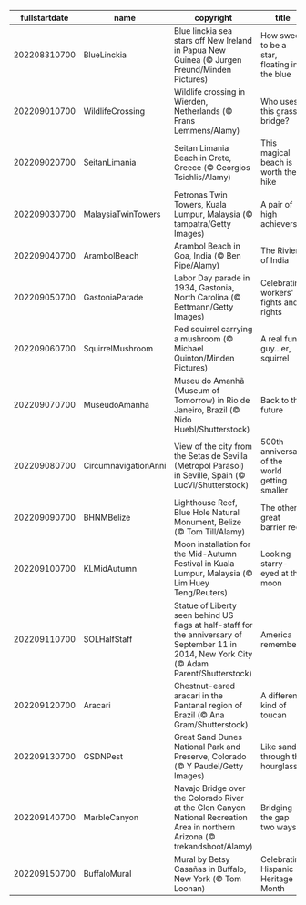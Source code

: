 |fullstartdate|name|copyright|title|image|
|--|--|--|--|--|
202208310700|BlueLinckia|Blue linckia sea stars off New Ireland in Papua New Guinea (© Jurgen Freund/Minden Pictures)|How sweet to be a star, floating in the blue|![](/en-US/2022/09/202208310700BlueLinckia.jpg)|
202209010700|WildlifeCrossing|Wildlife crossing in Wierden, Netherlands (© Frans Lemmens/Alamy)|Who uses this grassy bridge?|![](/en-US/2022/09/202209010700WildlifeCrossing.jpg)|
202209020700|SeitanLimania|Seitan Limania Beach in Crete, Greece (© Georgios Tsichlis/Alamy)|This magical beach is worth the hike|![](/en-US/2022/09/202209020700SeitanLimania.jpg)|
202209030700|MalaysiaTwinTowers|Petronas Twin Towers, Kuala Lumpur, Malaysia (© tampatra/Getty Images)|A pair of high achievers|![](/en-US/2022/09/202209030700MalaysiaTwinTowers.jpg)|
202209040700|ArambolBeach|Arambol Beach in Goa, India (© Ben Pipe/Alamy)|The Riviera of India|![](/en-US/2022/09/202209040700ArambolBeach.jpg)|
202209050700|GastoniaParade|Labor Day parade in 1934, Gastonia, North Carolina (© Bettmann/Getty Images)|Celebrating workers' fights and rights|![](/en-US/2022/09/202209050700GastoniaParade.jpg)|
202209060700|SquirrelMushroom|Red squirrel carrying a mushroom (© Michael Quinton/Minden Pictures)|A real fun guy…er, squirrel|![](/en-US/2022/09/202209060700SquirrelMushroom.jpg)|
202209070700|MuseudoAmanha|Museu do Amanhã (Museum of Tomorrow) in Rio de Janeiro, Brazil (© Nido Huebl/Shutterstock)|Back to the future|![](/en-US/2022/09/202209070700MuseudoAmanha.jpg)|
202209080700|CircumnavigationAnni|View of the city from the Setas de Sevilla (Metropol Parasol) in Seville, Spain (© LucVi/Shutterstock)|500th anniversary of the world getting smaller|![](/en-US/2022/09/202209080700CircumnavigationAnni.jpg)|
202209090700|BHNMBelize|Lighthouse Reef, Blue Hole Natural Monument, Belize (© Tom Till/Alamy)|The other great barrier reef|![](/en-US/2022/09/202209090700BHNMBelize.jpg)|
202209100700|KLMidAutumn|Moon installation for the Mid-Autumn Festival in Kuala Lumpur, Malaysia (© Lim Huey Teng/Reuters)|Looking starry-eyed at the moon|![](/en-US/2022/09/202209100700KLMidAutumn.jpg)|
202209110700|SOLHalfStaff|Statue of Liberty seen behind US flags at half-staff for the anniversary of September 11 in 2014, New York City (© Adam Parent/Shutterstock)|America remembers|![](/en-US/2022/09/202209110700SOLHalfStaff.jpg)|
202209120700|Aracari|Chestnut-eared aracari in the Pantanal region of Brazil (© Ana Gram/Shutterstock)|A different kind of toucan|![](/en-US/2022/09/202209120700Aracari.jpg)|
202209130700|GSDNPest|Great Sand Dunes National Park and Preserve, Colorado (© Y Paudel/Getty Images)|Like sands through the hourglass|![](/en-US/2022/09/202209130700GSDNPest.jpg)|
202209140700|MarbleCanyon|Navajo Bridge over the Colorado River at the Glen Canyon National Recreation Area in northern Arizona (© trekandshoot/Alamy)|Bridging the gap two ways|![](/en-US/2022/09/202209140700MarbleCanyon.jpg)|
202209150700|BuffaloMural|Mural by Betsy Casañas in Buffalo, New York (© Tom Loonan)|Celebrating Hispanic Heritage Month|![](/en-US/2022/09/202209150700BuffaloMural.jpg)|
